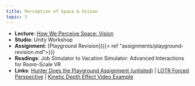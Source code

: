 ```yaml
---
title: Perception of Space & Vision
topic: 3
---
```

- **Lecture**: [How We Perceive Space: Vision](https://impr.hdyar.com/notes/perceivingSpaceVision.html)
- **Studio**: Unity Workshop
- **Assignment**: [Playground Revision]({{< ref "assignments/playground-revision.md">}})
- **Readings**: Job Simulator to Vacation Simulator: Advanced Interactions for Room-Scale VR
- **Links**: [Hunter Does the Playground Assignment (unlisted)](https://youtu.be/TTPpxI2c45E) | [LOTR Forced Perspective](https://www.youtube.com/watch?v=QWMFpxkGO_s) | [Kinetic Depth Effect Video Example](https://www.youtube.com/watch?v=mkhY5lANs-k)
